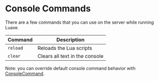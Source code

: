 # Console Commands

There are a few commands that you can use on the server while running Luaxe.

| Command           	| Description                            	|
|-------------------	|----------------------------------------	|
| `reload` 	| Reloads the Lua scripts 	|
| `clear` 	| Clears all text in the console 	|

Note: you can override default console command behavior with [ConsoleCommand](./events/ConsoleCommand.md).